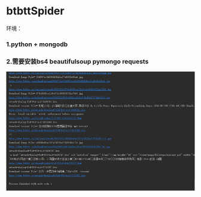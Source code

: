 # btbttSpider
环境：
###    1.python + mongodb
###    2.需要安装bs4 beautifulsoup pymongo requests

![screen](/screenshot.png)
